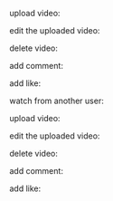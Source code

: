upload video:


edit the uploaded video:


delete video:

add comment:

add like:


watch from another user:

upload video:


edit the uploaded video:


delete video:

add comment:

add like:
